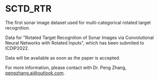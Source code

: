 # SCTD_RTR
The first sonar image dataset used for multi-categorical rotated target recognition.


Data for "Rotated Target Recognition of Sonar Images via Convolutional Neural Networks with Rotated Inputs", which has been submited to ICDIP2022.

Data will be available as soon as the paper is accepted.

For more information, please contact with Dr. Peng Zhang, [pengzhang.ai@outlook.com](pengzhang.ai@outlook.com).

